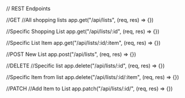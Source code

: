// REST Endpoints

//GET
//All shopping lists
app.get("/api/lists", (req, res) => {})

//Specific Shopping List
app.get("/api/lists/:id", (req, res) => {})

//Specific List Item
app.get("/api/lists/:id/:item", (req, res) => {})

//POST New List
app.post("/api/lists", (req, res) => {})

//DELETE
//Specific list
app.delete("/api/lists/:id", (req, res) => {})

//Specific Item from list
app.delete("/api/lists/:id/:item", (req, res) => {})

//PATCH
//Add Item to List
app.patch("/api/lists/:id/", (req, res) => {})
